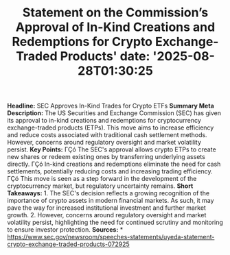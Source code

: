 ﻿---
title: "Statement on the Commission’s Approval of In-Kind Creations and Redemptions for Crypto Exchange-Traded Products'
date: '2025-08-28T01:30:25"
category: "Markets"
summary: ""
slug: "statement on the commissions approval of inkind creations an"
source_urls:
  - "https://www.sec.gov/newsroom/speeches-statements/uyeda-statement-crypto-exchange-traded-products-072925"
seo:
  title: "Statement on the Commission’s Approval of In-Kind Creations and Redemptions for Crypto Exchange-Traded Products | Hash n Hedge'
  description: '"
  keywords: ["news", "markets", "brief"]
---
**Headline:** SEC Approves In-Kind Trades for Crypto ETFs  **Summary Meta Description:** The US Securities and Exchange Commission (SEC) has given its approval to in-kind creations and redemptions for cryptocurrency exchange-traded products (ETPs). This move aims to increase efficiency and reduce costs associated with traditional cash settlement methods. However, concerns around regulatory oversight and market volatility persist.  **Key Points:**  ΓÇó The SEC's approval allows crypto ETPs to create new shares or redeem existing ones by transferring underlying assets directly. ΓÇó In-kind creations and redemptions eliminate the need for cash settlements, potentially reducing costs and increasing trading efficiency. ΓÇó This move is seen as a step forward in the development of the cryptocurrency market, but regulatory uncertainty remains.  **Short Takeaways:**  1. The SEC's decision reflects a growing recognition of the importance of crypto assets in modern financial markets. As such, it may pave the way for increased institutional investment and further market growth. 2. However, concerns around regulatory oversight and market volatility persist, highlighting the need for continued scrutiny and monitoring to ensure investor protection.  **Sources:**  * https://www.sec.gov/newsroom/speeches-statements/uyeda-statement-crypto-exchange-traded-products-072925 
